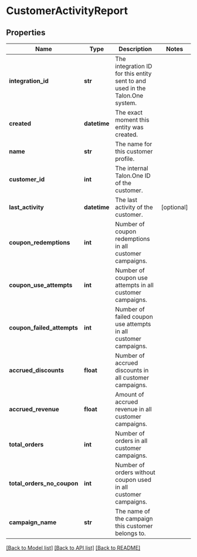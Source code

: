 # CustomerActivityReport

## Properties
Name | Type | Description | Notes
------------ | ------------- | ------------- | -------------
**integration_id** | **str** | The integration ID for this entity sent to and used in the Talon.One system. | 
**created** | **datetime** | The exact moment this entity was created. | 
**name** | **str** | The name for this customer profile. | 
**customer_id** | **int** | The internal Talon.One ID of the customer. | 
**last_activity** | **datetime** | The last activity of the customer. | [optional] 
**coupon_redemptions** | **int** | Number of coupon redemptions in all customer campaigns. | 
**coupon_use_attempts** | **int** | Number of coupon use attempts in all customer campaigns. | 
**coupon_failed_attempts** | **int** | Number of failed coupon use attempts in all customer campaigns. | 
**accrued_discounts** | **float** | Number of accrued discounts in all customer campaigns. | 
**accrued_revenue** | **float** | Amount of accrued revenue in all customer campaigns. | 
**total_orders** | **int** | Number of orders in all customer campaigns. | 
**total_orders_no_coupon** | **int** | Number of orders without coupon used in all customer campaigns. | 
**campaign_name** | **str** | The name of the campaign this customer belongs to. | 

[[Back to Model list]](../README.md#documentation-for-models) [[Back to API list]](../README.md#documentation-for-api-endpoints) [[Back to README]](../README.md)


